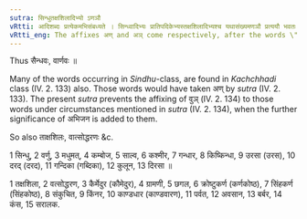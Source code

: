 ```yaml
---
sutra: सिन्धुतक्षशिलादिभ्यो ऽणञौ
vRtti: आदिशब्दः प्रत्येकमभिसंबध्यते । सिन्ध्वादिभ्यः प्रातिपदिकेभ्यस्तक्षशिलादिभ्यश्च यथासंख्यमणञौ प्रत्ययौ भवतः सोस्याभिजन इत्येतस्मिन्विषये ॥
vRtti_eng: The affixes अण् and अञ् come respectively, after the words \"_Sindhu_\" &c and \"_Takshasila_\" &c in the sense of \"this is his native-land\".
---
```

Thus सैन्धवः, वार्णवः ॥

Many of the words occurring in _Sindhu_-class, are found in _Kachchhadi_ class (IV. 2. 133) also. Those words would have taken अण् by _sutra_ (IV. 2. 133). The present _sutra_ prevents the affixing of वुञ् (IV. 2. 134) to those words under circumstances mentioned in _sutra_ (IV. 2. 134), when the further significance of अभिजन is added to them.

So also ताक्षशिलः, वात्सोद्धरणः &c.

1 सिन्धु, 2 वर्णु, 3 मधुमत्, 4 कम्बोज, 5 साल्व, 6 कश्मीर, 7 गन्धार, 8 किष्किन्धा, 9 उरसा (उरस), 10 दरद् (दरद), 11 गन्दिका (गब्दिका), 12 कुलून, 13 दिरसा ॥

1 तक्षशिला, 2 वत्सोद्धरण, 3 कैर्मेदुर (कौमेदुर), 4 ग्रामणी, 5 छगल, 6 क्रोष्टुकर्ण (कर्णकोष्ठ), 7 सिंहकर्ण (सिंहकोष्ठ), 8 संकुचित, 9 किंनर, 10 काण्डधार (काण्डवारण), 11 पर्वत, 12 अवसान, 13 बर्बर, 14 कंस, 15 सरालक.
